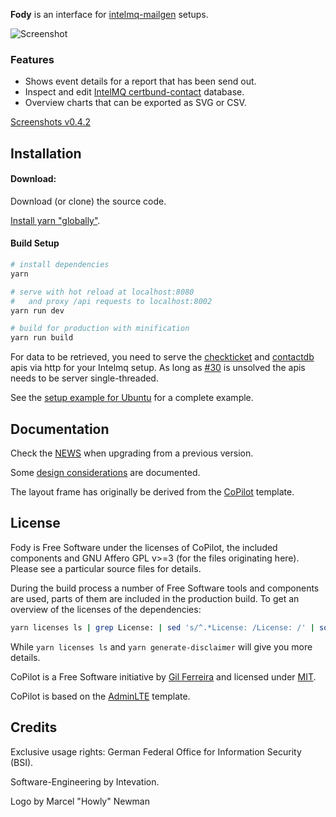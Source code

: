 **Fody** is an interface for 
[intelmq-mailgen](https://github.com/Intevation/intelmq-mailgen) setups.

![Screenshot](https://cloud.githubusercontent.com/assets/8190008/25341302/ae5ae6f0-2908-11e7-8e05-7f87945a568f.png)

### Features
 * Shows event details for a report that has been send out.
 * Inspect and edit [IntelMQ certbund-contact](https://github.com/Intevation/intelmq/tree/certbund-contact/intelmq/bots/experts/certbund_contact) database.
 * Overview charts that can be exported as SVG or CSV.
 

[Screenshots v0.4.2](https://github.com/Intevation/intelmq-fody/issues/49)

Installation
------------

#### Download:

Download (or clone) the source code.

[Install yarn "globally"](https://yarnpkg.com/en/docs/install).


#### Build Setup

``` bash
# install dependencies
yarn

# serve with hot reload at localhost:8080 
#   and proxy /api requests to localhost:8002
yarn run dev

# build for production with minification
yarn run build
```



For data to be retrieved, you need to serve the
[checkticket](https://github.com/Intevation/intelmq-mailgen/tree/master/extras/checkticket-spa)
and
[contactdb](https://github.com/Intevation/intelmq-mailgen/tree/master/extras/contactdb_api)
apis via http for your Intelmq setup.
As long as [#30](https://github.com/Intevation/intelmq-fody/issues/30) is
unsolved the apis needs to be server single-threaded.

See the [setup example for Ubuntu](docs/SetupExampleUbuntu.md) for a complete example.

Documentation
-------------

Check the [NEWS](NEWS.md) when upgrading from a previous version.

Some [design considerations](docs/DesignConsiderations.md) are documented.

The layout frame has originally be derived from the [CoPilot](https://github.com/misterGF/CoPilot) template.

License
-------
Fody is Free Software under the licenses of CoPilot,
the included components and
GNU Affero GPL v>=3 (for the files originating here).
Please see a particular source files for details.

During the build process a number of Free Software tools and components
are used, parts of them are included in the production build.
To get an overview of the licenses of the dependencies:
```sh
yarn licenses ls | grep License: | sed 's/^.*License: /License: /' | sort -u
```
While `yarn licenses ls` and `yarn generate-disclaimer` will give you
more details.

CoPilot is a Free Software initiative by [Gil Ferreira](http://gferreira.me)
and licensed under [MIT](http://opensource.org/licenses/MIT).

CoPilot is based on the [AdminLTE](https://github.com/almasaeed2010/AdminLTE)
template.

Credits
-------
Exclusive usage rights: German Federal Office for Information Security (BSI).

Software-Engineering by Intevation.

Logo by Marcel "Howly" Newman
